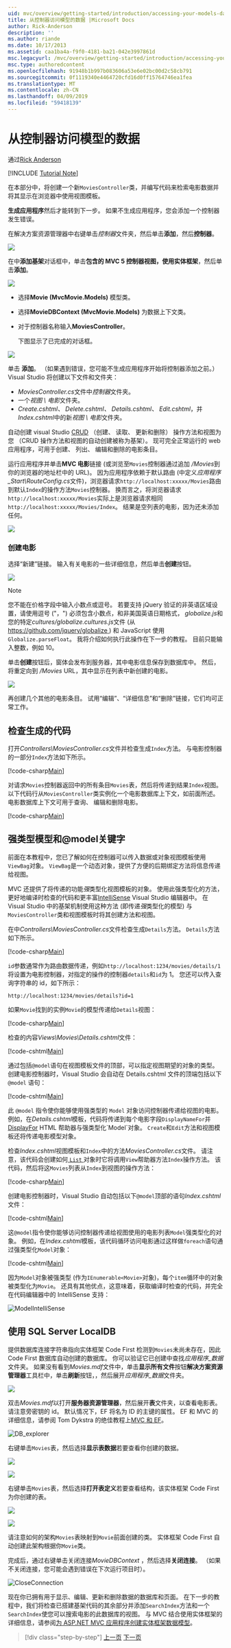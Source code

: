```yaml
---
uid: mvc/overview/getting-started/introduction/accessing-your-models-data-from-a-controller
title: 从控制器访问模型的数据 |Microsoft Docs
author: Rick-Anderson
description: ''
ms.author: riande
ms.date: 10/17/2013
ms.assetid: caa1ba4a-f9f0-4181-ba21-042e3997861d
msc.legacyurl: /mvc/overview/getting-started/introduction/accessing-your-models-data-from-a-controller
msc.type: authoredcontent
ms.openlocfilehash: 91948b1b997b083606a53e6e02bc00d2c58cb791
ms.sourcegitcommit: 0f1119340e4464720cfd16d0ff15764746ea1fea
ms.translationtype: MT
ms.contentlocale: zh-CN
ms.lasthandoff: 04/09/2019
ms.locfileid: "59418139"
---
```

# <a name="accessing-your-models-data-from-a-controller"></a>从控制器访问模型的数据

通过[Rick Anderson]((https://twitter.com/RickAndMSFT))

[!INCLUDE [Tutorial Note](sample/code-location.md)]

在本部分中，将创建一个新`MoviesController`类，并编写代码来检索电影数据并将其显示在浏览器中使用视图模板。

**生成应用程序**然后才能转到下一步。 如果不生成应用程序，您会添加一个控制器发生错误。

在解决方案资源管理器中右键单击*控制器*文件夹，然后单击**添加**，然后**控制器**。

![](accessing-your-models-data-from-a-controller/_static/image1.png)

在中**添加基架**对话框中，单击**包含的 MVC 5 控制器视图，使用实体框架**，然后单击**添加**。

![](accessing-your-models-data-from-a-controller/_static/image2.png)

- 选择**Movie (MvcMovie.Models)** 模型类。
- 选择**MovieDBContext (MvcMovie.Models)** 为数据上下文类。
- 对于控制器名称输入**MoviesController**。

  下图显示了已完成的对话框。  
  
![](accessing-your-models-data-from-a-controller/_static/image3.png)   

单击 **添加**。 （如果遇到错误，您可能不生成应用程序开始将控制器添加之前。）Visual Studio 将创建以下文件和文件夹：

- *MoviesController.cs*文件中*控制器*文件夹。
- 一个*视图 \ 电影*文件夹。
- *Create.cshtml、 Delete.cshtml、 Details.cshtml、 Edit.cshtml*，并*Index.cshtml*中的新*视图 \ 电影*文件夹。

自动创建 visual Studio [CRUD](http://en.wikipedia.org/wiki/Create,_read,_update_and_delete) （创建、 读取、 更新和删除） 操作方法和视图为您 （CRUD 操作方法和视图的自动创建被称为基架）。 现可完全正常运行的 web 应用程序，可用于创建、 列出、 编辑和删除的电影条目。

运行应用程序并单击**MVC 电影**链接 (或浏览至`Movies`控制器通过追加 */Movies*到你的浏览器的地址栏中的 URL)。 因为应用程序依赖于默认路由 (中定义*应用程序\_Start\RouteConfig.cs*文件)，浏览器请求`http://localhost:xxxxx/Movies`路由到默认`Index`的操作方法`Movies`控制器。 换而言之，将浏览器请求`http://localhost:xxxxx/Movies`实际上是浏览器请求相同`http://localhost:xxxxx/Movies/Index`。 结果是空列表的电影，因为还未添加任何。

![](accessing-your-models-data-from-a-controller/_static/image4.png)

### <a name="creating-a-movie"></a>创建电影

选择“新建”链接。 输入有关电影的一些详细信息，然后单击**创建**按钮。


![](accessing-your-models-data-from-a-controller/_static/image5.png)

> [!NOTE]
> 您不能在价格字段中输入小数点或逗号。 若要支持 jQuery 验证的非英语区域设置，请使用逗号 (&quot;，&quot;) 必须包含小数点，和非美国英语日期格式， *globalize.js*和您的特定*cultures/globalize.cultures.js*文件 (从[ https://github.com/jquery/globalize ](https://github.com/jquery/globalize) ) 和 JavaScript 使用`Globalize.parseFloat`。 我将介绍如何执行此操作在下一步的教程。 目前只能输入整数，例如 10。


单击**创建**按钮后，窗体会发布到服务器，其中电影信息保存到数据库中。 然后，将重定向到 */Movies* URL，其中显示在列表中新创建的电影。

![](accessing-your-models-data-from-a-controller/_static/image6.png)

再创建几个其他的电影条目。 试用“编辑”、“详细信息”和“删除”链接，它们均可正常工作。

## <a name="examining-the-generated-code"></a>检查生成的代码

打开*Controllers\MoviesController.cs*文件并检查生成`Index`方法。 与电影控制器的一部分`Index`方法如下所示。

[!code-csharp[Main](accessing-your-models-data-from-a-controller/samples/sample1.cs)]

对请求`Movies`控制器返回中的所有条目`Movies`表，然后将传递到结果`Index`视图。 以下代码行从`MoviesController`类实例化一个电影数据库上下文，如前面所述。 电影数据库上下文可用于查询、 编辑和删除电影。

[!code-csharp[Main](accessing-your-models-data-from-a-controller/samples/sample2.cs)]

## <a name="strongly-typed-models-and-the-model-keyword"></a>强类型模型和@model关键字

前面在本教程中，您已了解如何在控制器可以传入数据或对象视图模板使用`ViewBag`对象。 `ViewBag`是一个动态对象，提供了方便的后期绑定方法将信息传递给视图。

MVC 还提供了将传递的功能*强*类型化视图模板的对象。 使用此强类型化的方法，更好地编译时检查的代码和更丰富[IntelliSense](https://msdn.microsoft.com/library/hcw1s69b(v=vs.120).aspx) Visual Studio 编辑器中。 在 Visual Studio 中的基架机制使用这种方法 (即传递*强*类型化的模型) 与`MoviesController`类和视图模板时将其创建方法和视图。

在中*Controllers\MoviesController.cs*文件检查生成`Details`方法。 `Details`方法如下所示。

[!code-csharp[Main](accessing-your-models-data-from-a-controller/samples/sample3.cs)]

`id`参数通常作为路由数据传递，例如`http://localhost:1234/movies/details/1`将设置为电影控制器，对指定的操作的控制器`details`和`id`为 1。 您还可以传入查询字符串的 id，如下所示：

`http://localhost:1234/movies/details?id=1`

如果`Movie`找到的实例`Movie`的模型传递给`Details`视图：

[!code-csharp[Main](accessing-your-models-data-from-a-controller/samples/sample4.cs)]

检查的内容*Views\Movies\Details.cshtml*文件：

[!code-cshtml[Main](accessing-your-models-data-from-a-controller/samples/sample5.cshtml?highlight=1-2)]

通过包括`@model`语句在视图模板文件的顶部，可以指定视图期望的对象的类型。 创建电影控制器时，Visual Studio 会自动在 Details.cshtml 文件的顶端包括以下 `@model` 语句：

[!code-cshtml[Main](accessing-your-models-data-from-a-controller/samples/sample6.cshtml)]

此 `@model` 指令使你能够使用强类型的 `Model` 对象访问控制器传递给视图的电影。 例如，在*Details.cshtml*模板，代码将传递到每个电影字段`DisplayNameFor`并[DisplayFor](https://msdn.microsoft.com/library/system.web.mvc.html.displayextensions.displayfor(VS.98).aspx) HTML 帮助器与强类型化`Model`对象。 `Create`和`Edit`方法和视图模板还将传递电影模型对象。

检查*Index.cshtml*视图模板和`Index`中的方法*MoviesController.cs*文件。 请注意，该代码会创建如何[ `List` ](https://msdn.microsoft.com/library/6sh2ey19.aspx)对象时它将调用`View`帮助器方法`Index`操作方法。 该代码，然后将这`Movies`列表从`Index`到视图的操作方法：

[!code-csharp[Main](accessing-your-models-data-from-a-controller/samples/sample7.cs?highlight=3)]

创建电影控制器时，Visual Studio 自动包括以下`@model`顶部的语句*Index.cshtml*文件：

[!code-cshtml[Main](accessing-your-models-data-from-a-controller/samples/sample8.cshtml)]

这`@model`指令使你能够访问控制器传递给视图使用的电影列表`Model`强类型化的对象。 例如，在*Index.cshtml*模板，该代码循环访问电影通过这样做`foreach`语句通过强类型化`Model`对象：

[!code-cshtml[Main](accessing-your-models-data-from-a-controller/samples/sample9.cshtml?highlight=1,4,7,10,13,16,19-21)]

因为`Model`对象被强类型 (作为`IEnumerable<Movie>`对象)，每个`item`循环中的对象被类型化为`Movie`。 还具有其他优点，这意味着，获取编译时检查的代码，并完全在代码编辑器中的 IntelliSense 支持：

![ModelIntelliSense](accessing-your-models-data-from-a-controller/_static/image8.png)

## <a name="working-with-sql-server-localdb"></a>使用 SQL Server LocalDB

提供数据库连接字符串指向实体框架 Code First 检测到`Movies`未尚未存在，因此 Code First 数据库自动创建的数据库。 你可以验证它已创建中查找*应用程序\_数据*文件夹。 如果没有看到*Movies.mdf*文件中，单击**显示所有文件**按钮**解决方案资源管理器**工具栏中，单击**刷新**按钮，，然后展开*应用程序\_数据*文件夹。

![](accessing-your-models-data-from-a-controller/_static/image9.png)

双击*Movies.mdf*以打开**服务器资源管理器**，然后展开**表**文件夹，以查看电影表。 请注意旁密钥的 id。 默认情况下，EF 将名为 ID 的主键的属性。 EF 和 MVC 的详细信息，请参阅 Tom Dykstra 的绝佳教程上[MVC 和 EF](../getting-started-with-ef-using-mvc/creating-an-entity-framework-data-model-for-an-asp-net-mvc-application.md)。

![DB_explorer](accessing-your-models-data-from-a-controller/_static/image10.png "DB_explorer")

右键单击`Movies`表，然后选择**显示表数据**若要查看你创建的数据。

![](accessing-your-models-data-from-a-controller/_static/image11.png) 

![](accessing-your-models-data-from-a-controller/_static/image12.png)

右键单击`Movies`表，然后选择**打开表定义**若要查看结构，该实体框架 Code First 为你创建的表。

![](accessing-your-models-data-from-a-controller/_static/image13.png)

![](accessing-your-models-data-from-a-controller/_static/image14.png)

请注意如何的架构`Movies`表映射到`Movie`前面创建的类。 实体框架 Code First 自动创建此架构根据你`Movie`类。

完成后，通过右键单击关闭连接*MovieDBContext* ，然后选择**关闭连接**。 （如果不关闭连接，您可能会遇到错误在下次运行项目时）。

![](accessing-your-models-data-from-a-controller/_static/image15.png "CloseConnection")

现在你已拥有用于显示、编辑、更新和删除数据的数据库和页面。 在下一步的教程中，我们将检查已搭建基架代码的其余部分并添加`SearchIndex`方法和一个`SearchIndex`使您可以搜索电影的此数据库的视图。 与 MVC 结合使用实体框架的详细信息，请参阅[为 ASP.NET MVC 应用程序创建实体框架数据模型](../getting-started-with-ef-using-mvc/creating-an-entity-framework-data-model-for-an-asp-net-mvc-application.md)。

> [!div class="step-by-step"]
> [上一页](creating-a-connection-string.md)
> [下一页](examining-the-edit-methods-and-edit-view.md)
